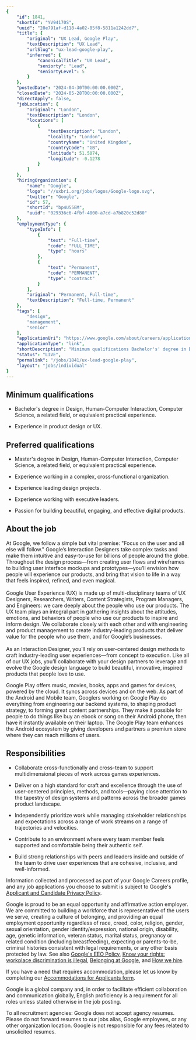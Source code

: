 ```yaml
---
{
	"id": 1841,
	"shortId": "YV94170S",
	"uuid": "28e791af-d118-4a02-85f8-5811a1242dd7",
	"title": {
		"original": "UX Lead, Google Play",
		"textDescription": "UX Lead",
		"urlSlug": "ux-lead-google-play",
		"inferred": {
			"canonicalTitle": "UX Lead",
			"seniorty": "Lead",
			"seniortyLevel": 5
		}
	},
	"postedDate": "2024-04-30T00:00:00.000Z",
	"closedDate": "2024-05-28T00:00:00.000Z",
	"directApply": false,
	"jobLocation": {
		"original": "London",
		"textDescription": "London",
		"locations": [
			{
				"textDescription": "London",
				"locality": "London",
				"countryName": "United Kingdom",
				"countryCode": "GB",
				"latitude": 51.5074,
				"longitude": -0.1278
			}
		]
	},
	"hiringOrganization": {
		"name": "Google",
		"logo": "//uxbri.org/jobs/logos/Google-logo.svg",
		"twitter": "Google",
		"id": 57,
		"shortId": "bp4U55EM",
		"uuid": "029336c6-4fbf-4800-a7cd-a7b820c52d80"
	},
	"employmentType": {
		"typeInfo": [
			{
				"text": "Full-time",
				"code": "FULL_TIME",
				"type": "hours"
			},
			{
				"text": "Permanent",
				"code": "PERMANENT",
				"type": "contract"
			}
		],
		"original": "Permanent, Full-time",
		"textDescription": "Full-time, Permanent"
	},
	"tags": [
		"design",
		"management",
		"senior"
	],
	"applicationUri": "https://www.google.com/about/careers/applications/apply/09f6abef-4f53-4875-b146-59480a0780ac/form",
	"applicationType": "link",
	"shortDescription": "Minimum qualifications Bachelor's' degree in Design, Human-Computer- Interaction, Computer Science, a related field, or equivalent practical experience. Experience in product design or UX.",
	"status": "LIVE",
	"permalink": "/jobs/1841/ux-lead-google-play",
	"layout": "jobs/individual"
}
---
```

<h2>Minimum qualifications</h2><ul><li><p>Bachelor's degree in Design, Human-Computer Interaction, Computer Science, a related field, or equivalent practical experience.</p></li><li><p>Experience in product design or UX.</p></li></ul><h2>Preferred qualifications</h2><ul><li><p>Master's degree in Design, Human-Computer Interaction, Computer Science, a related field, or equivalent practical experience.</p></li><li><p>Experience working in a complex, cross-functional organization.</p></li><li><p>Experience leading design projects.</p></li><li><p>Experience working with executive leaders.</p></li><li><p>Passion for building beautiful, engaging, and effective digital products.</p></li></ul><h2>About the job</h2><p>At Google, we follow a simple but vital premise: "Focus on the user and all else will follow." Google’s Interaction Designers take complex tasks and make them intuitive and easy-to-use for billions of people around the globe. Throughout the design process—from creating user flows and wireframes to building user interface mockups and prototypes—you’ll envision how people will experience our products, and bring that vision to life in a way that feels inspired, refined, and even magical.<br><br>Google User Experience (UX) is made up of multi-disciplinary teams of UX Designers, Researchers, Writers, Content Strategists, Program Managers, and Engineers: we care deeply about the people who use our products. The UX team plays an integral part in gathering insights about the attitudes, emotions, and behaviors of people who use our products to inspire and inform design. We collaborate closely with each other and with engineering and product management to create industry-leading products that deliver value for the people who use them, and for Google’s businesses.<br><br>As an Interaction Designer, you’ll rely on user-centered design methods to craft industry-leading user experiences—from concept to execution. Like all of our UX jobs, you’ll collaborate with your design partners to leverage and evolve the Google design language to build beautiful, innovative, inspired products that people love to use.</p><p>Google Play offers music, movies, books, apps and games for devices, powered by the cloud. It syncs across devices and on the web. As part of the Android and Mobile team, Googlers working on Google Play do everything from engineering our backend systems, to shaping product strategy, to forming great content partnerships. They make it possible for people to do things like buy an ebook or song on their Android phone, then have it instantly available on their laptop. The Google Play team enhances the Android ecosystem by giving developers and partners a premium store where they can reach millions of users.</p><h2>Responsibilities</h2><ul><li><p>Collaborate cross-functionally and cross-team to support multidimensional pieces of work across games experiences.</p></li><li><p>Deliver on a high standard for craft and excellence through the use of user-centered principles, methods, and tools—paying close attention to the tapestry of design systems and patterns across the broader games product landscape.</p></li><li><p>Independently prioritize work while managing stakeholder relationships and expectations across a range of work streams on a range of trajectories and velocities.</p></li><li><p>Contribute to an environment where every team member feels supported and comfortable being their authentic self.</p></li><li><p>Build strong relationships with peers and leaders inside and outside of the team to drive user experiences that are cohesive, inclusive, and well-informed.</p></li></ul><p>Information collected and processed as part of your Google Careers profile, and any job applications you choose to submit is subject to Google's <a target="_blank" rel="noopener noreferrer nofollow" href="https://careers.google.com/privacy-policy/">Applicant and Candidate Privacy Policy</a>.</p><p>Google is proud to be an equal opportunity and affirmative action employer. We are committed to building a workforce that is representative of the users we serve, creating a culture of belonging, and providing an equal employment opportunity regardless of race, creed, color, religion, gender, sexual orientation, gender identity/expression, national origin, disability, age, genetic information, veteran status, marital status, pregnancy or related condition (including breastfeeding), expecting or parents-to-be, criminal histories consistent with legal requirements, or any other basis protected by law. See also <a target="_blank" rel="noopener noreferrer nofollow" href="https://www.google.com/about/careers/applications/eeo/">Google's EEO Policy</a>, <a target="_blank" rel="noopener noreferrer nofollow" href="https://careers.google.com/jobs/dist/legal/EEOC_KnowYourRights_10_20.pdf">Know your rights: workplace discrimination is illegal</a>, <a target="_blank" rel="noopener noreferrer nofollow" href="https://about.google/belonging/">Belonging at Google</a>, and <a target="_blank" rel="noopener noreferrer nofollow" href="https://careers.google.com/how-we-hire/">How we hire</a>.</p><p>If you have a need that requires accommodation, please let us know by completing our <a target="_blank" rel="noopener noreferrer nofollow" href="https://goo.gl/forms/aBt6Pu71i1kzpLHe2">Accommodations for Applicants form</a>.</p><p>Google is a global company and, in order to facilitate efficient collaboration and communication globally, English proficiency is a requirement for all roles unless stated otherwise in the job posting.</p><p>To all recruitment agencies: Google does not accept agency resumes. Please do not forward resumes to our jobs alias, Google employees, or any other organization location. Google is not responsible for any fees related to unsolicited resumes.</p>
